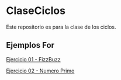 # ClaseCiclos
Este repositorio es para la clase de los ciclos.

## Ejemplos For

[Ejercicio 01 - FizzBuzz](For/Ejemplo01.py)

[Ejercicio 02 - Numero Primo](For/Ejemplo02.py)